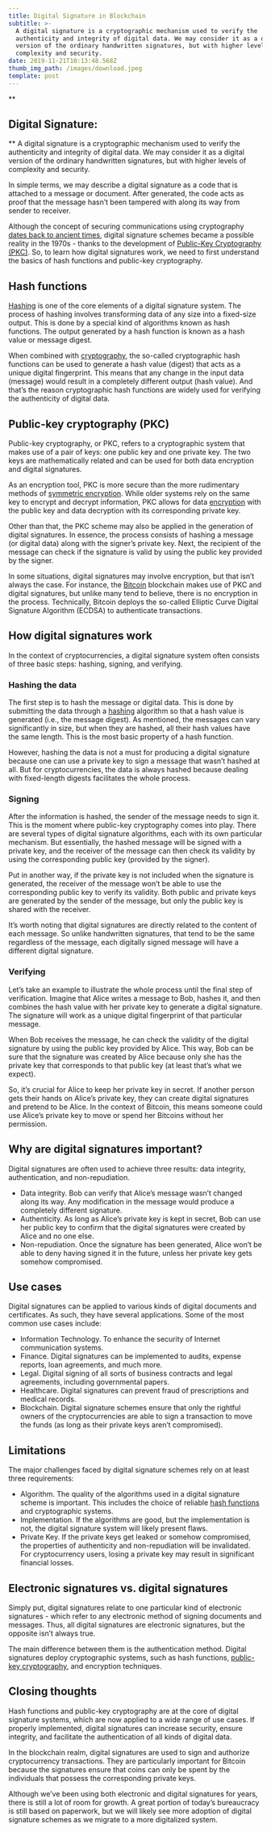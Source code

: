 ```yaml
---
title: Digital Signature in Blockchain
subtitle: >-
  A digital signature is a cryptographic mechanism used to verify the
  authenticity and integrity of digital data. We may consider it as a digital
  version of the ordinary handwritten signatures, but with higher levels of
  complexity and security.
date: 2019-11-21T10:13:48.568Z
thumb_img_path: /images/download.jpeg
template: post
---
```

**

## Digital Signature:

**
A digital signature is a cryptographic mechanism used to verify the authenticity and integrity of digital data. We may consider it as a digital version of the ordinary handwritten signatures, but with higher levels of complexity and security.

In simple terms, we may describe a digital signature as a code that is attached to a message or document. After generated, the code acts as proof that the message hasn’t been tampered with along its way from sender to receiver.

Although the concept of securing communications using cryptography  [dates back to ancient times](https://www.binance.vision/security/history-of-cryptography), digital signature schemes became a possible reality in the 1970s - thanks to the development of  [Public-Key Cryptography (PKC)](https://www.binance.vision/security/what-is-public-key-cryptography). So, to learn how digital signatures work, we need to first understand the basics of hash functions and public-key cryptography.

  

## Hash functions

[Hashing](https://www.binance.vision/security/what-is-hashing)  is one of the core elements of a digital signature system. The process of hashing involves transforming data of any size into a fixed-size output. This is done by a special kind of algorithms known as hash functions. The output generated by a hash function is known as a hash value or message digest.

When combined with  [cryptography](https://www.binance.vision/glossary/cryptography), the so-called cryptographic hash functions can be used to generate a hash value (digest) that acts as a unique digital fingerprint. This means that any change in the input data (message) would result in a completely different output (hash value). And that’s the reason cryptographic hash functions are widely used for verifying the authenticity of digital data.

  

## Public-key cryptography (PKC)

Public-key cryptography, or PKC, refers to a cryptographic system that makes use of a pair of keys: one public key and one private key. The two keys are mathematically related and can be used for both data encryption and digital signatures.

As an encryption tool, PKC is more secure than the more rudimentary methods of  [symmetric encryption](https://www.binance.vision/security/what-is-symmetric-key-cryptography). While older systems rely on the same key to encrypt and decrypt information, PKC allows for data  [encryption](https://www.binance.vision/glossary/encryption)  with the public key and data decryption with its corresponding private key.

Other than that, the PKC scheme may also be applied in the generation of digital signatures. In essence, the process consists of hashing a message (or digital data) along with the signer’s private key. Next, the recipient of the message can check if the signature is valid by using the public key provided by the signer.

In some situations, digital signatures may involve encryption, but that isn’t always the case. For instance, the  [Bitcoin](https://www.binance.vision/blockchain/what-is-bitcoin)  blockchain makes use of PKC and digital signatures, but unlike many tend to believe, there is no encryption in the process. Technically, Bitcoin deploys the so-called Elliptic Curve Digital Signature Algorithm (ECDSA) to authenticate transactions.

  

## How digital signatures work

In the context of cryptocurrencies, a digital signature system often consists of three basic steps: hashing, signing, and verifying.

### Hashing the data

The first step is to hash the message or digital data. This is done by submitting the data through a  [hashing](https://www.binance.vision/security/what-is-hashing)  algorithm so that a hash value is generated (i.e., the message digest). As mentioned, the messages can vary significantly in size, but when they are hashed, all their hash values have the same length. This is the most basic property of a hash function.

However, hashing the data is not a must for producing a digital signature because one can use a private key to sign a message that wasn’t hashed at all. But for cryptocurrencies, the data is always hashed because dealing with fixed-length digests facilitates the whole process.

### Signing

After the information is hashed, the sender of the message needs to sign it. This is the moment where public-key cryptography comes into play. There are several types of digital signature algorithms, each with its own particular mechanism. But essentially, the hashed message will be signed with a private key, and the receiver of the message can then check its validity by using the corresponding public key (provided by the signer).

Put in another way, if the private key is not included when the signature is generated, the receiver of the message won’t be able to use the corresponding public key to verify its validity. Both public and private keys are generated by the sender of the message, but only the public key is shared with the receiver.

It’s worth noting that digital signatures are directly related to the content of each message. So unlike handwritten signatures, that tend to be the same regardless of the message, each digitally signed message will have a different digital signature.

### Verifying

Let’s take an example to illustrate the whole process until the final step of verification. Imagine that Alice writes a message to Bob, hashes it, and then combines the hash value with her private key to generate a digital signature. The signature will work as a unique digital fingerprint of that particular message.

When Bob receives the message, he can check the validity of the digital signature by using the public key provided by Alice. This way, Bob can be sure that the signature was created by Alice because only she has the private key that corresponds to that public key (at least that’s what we expect).

So, it’s crucial for Alice to keep her private key in secret. If another person gets their hands on Alice’s private key, they can create digital signatures and pretend to be Alice. In the context of Bitcoin, this means someone could use Alice’s private key to move or spend her Bitcoins without her permission.

  

## Why are digital signatures important?

Digital signatures are often used to achieve three results: data integrity, authentication, and non-repudiation.

-   Data integrity. Bob can verify that Alice’s message wasn’t changed along its way. Any modification in the message would produce a completely different signature.
-   Authenticity. As long as Alice’s private key is kept in secret, Bob can use her public key to confirm that the digital signatures were created by Alice and no one else.
-   Non-repudiation. Once the signature has been generated, Alice won’t be able to deny having signed it in the future, unless her private key gets somehow compromised.

  

## Use cases

Digital signatures can be applied to various kinds of digital documents and certificates. As such, they have several applications. Some of the most common use cases include:

-   Information Technology. To enhance the security of Internet communication systems.
-   Finance. Digital signatures can be implemented to audits, expense reports, loan agreements, and much more.
-   Legal. Digital signing of all sorts of business contracts and legal agreements, including governmental papers.
-   Healthcare. Digital signatures can prevent fraud of prescriptions and medical records.
-   Blockchain. Digital signature schemes ensure that only the rightful owners of the cryptocurrencies are able to sign a transaction to move the funds (as long as their private keys aren’t compromised).

  

## Limitations

The major challenges faced by digital signature schemes rely on at least three requirements:

-   Algorithm. The quality of the algorithms used in a digital signature scheme is important. This includes the choice of reliable  [hash functions](https://www.binance.vision/security/what-is-hashing)  and cryptographic systems.
-   Implementation. If the algorithms are good, but the implementation is not, the digital signature system will likely present flaws.
-   Private Key. If the private keys get leaked or somehow compromised, the properties of authenticity and non-repudiation will be invalidated. For cryptocurrency users, losing a private key may result in significant financial losses.

  

## Electronic signatures vs. digital signatures

Simply put, digital signatures relate to one particular kind of electronic signatures - which refer to any electronic method of signing documents and messages. Thus, all digital signatures are electronic signatures, but the opposite isn’t always true.

The main difference between them is the authentication method. Digital signatures deploy cryptographic systems, such as hash functions,  [public-key cryptography](https://www.binance.vision/security/what-is-public-key-cryptography), and encryption techniques.

  

## Closing thoughts

Hash functions and public-key cryptography are at the core of digital signature systems, which are now applied to a wide range of use cases. If properly implemented, digital signatures can increase security, ensure integrity, and facilitate the authentication of all kinds of digital data.

In the blockchain realm, digital signatures are used to sign and authorize cryptocurrency transactions. They are particularly important for Bitcoin because the signatures ensure that coins can only be spent by the individuals that possess the corresponding private keys.

Although we’ve been using both electronic and digital signatures for years, there is still a lot of room for growth. A great portion of today’s bureaucracy is still based on paperwork, but we will likely see more adoption of digital signature schemes as we migrate to a more digitalized system.
